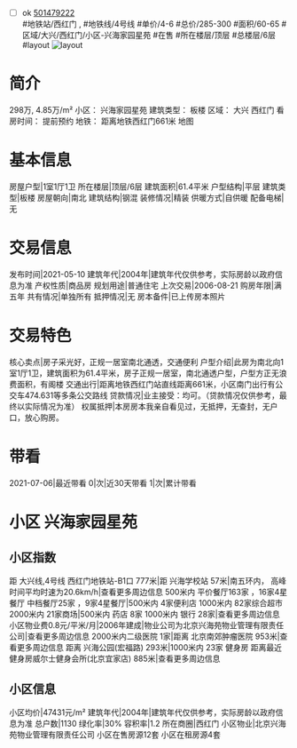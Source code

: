 - [ ] ok [501479222](https://bj.5i5j.com/ershoufang/501479222.html)  
 #地铁站/西红门 ,  #地铁线/4号线
#单价/4-6 #总价/285-300 #面积/60-65   #区域/大兴/西红门/小区-兴海家园星苑 #在售 #所在楼层/顶层 #总楼层/6层 #layout 
![layout](http://image2a.5i5j.com/bdir/layout/4e9a4c397b7c493c9479e9b3415d7143.jpg_P5.jpg) 
# 简介 
 298万,  4.85万/m² 
小区： 兴海家园星苑
建筑类型： 板楼
区域： 大兴 西红门
看房时间： 提前预约
地铁： 距离地铁西红门661米 地图
# 基本信息 
 房屋户型|1室1厅1卫
所在楼层|顶层/6层
建筑面积|61.4平米
户型结构|平层
建筑类型|板楼
房屋朝向|南北
建筑结构|钢混
装修情况|精装
供暖方式|自供暖
配备电梯|无
# 交易信息 
 发布时间|2021-05-10
建筑年代|2004年|建筑年代仅供参考，实际房龄以政府信息为准
产权性质|商品房
规划用途|普通住宅
上次交易|2006-08-21
购房年限|满五年
共有情况|单独所有
抵押情况|无
房本备件|已上传房本照片
# 交易特色 
 核心卖点|房子采光好，正规一居室南北通透，交通便利
户型介绍|此房为南北向1室1厅1卫，建筑面积为61.4平米，房子正规一居室，南北通透户型，户型方正无浪费面积，有阁楼
交通出行|距离地铁西红门站直线距离661米，小区南门出行有公交车474.631等多条公交路线
贷款情况|业主接受：均可。（贷款情况仅供参考，最终以实际情况为准）
权属抵押|本房房本我亲自看见过，无抵押，无查封，无户口，放心购房。
# 带看 
 2021-07-06|最近带看	 0|次|近30天带看	 1|次|累计带看
# 小区 兴海家园星苑
## 小区指数 
 距 大兴线,4号线 西红门地铁站-B1口 777米|距 兴海学校站 57米|南五环内， 高峰时间平均时速为20.6km/h|查看更多周边信息
500米内 平价餐厅163家 ，16家4星餐厅
中档餐厅25家 ，9家4星餐厅|500米内 4家便利店
1000米内 82家综合超市
2000米内 21家商场|500米内 药店 8家
1000米内 银行 28家|查看更多周边信息
小区物业费0.8元/平米/月|2006年建成|物业公司为北京兴海苑物业管理有限责任公司|查看更多周边信息
2000米内二级医院 1家|距离 北京南郊肿瘤医院  953米|查看更多周边信息
距离 兴海公园(宏福路) 293米|1000米内 23家 健身房
距离最近健身房威尔士健身会所(北京宜家店) 885米|查看更多周边信息
## 小区信息 
 小区均价|47431元/m²
建筑年代|2004年|建筑年代仅供参考，实际房龄以政府信息为准
总户数|1130
绿化率|30%
容积率|1.2
所在商圈|西红门
小区物业|北京兴海苑物业管理有限责任公司
小区在售房源12套
小区在租房源4套
